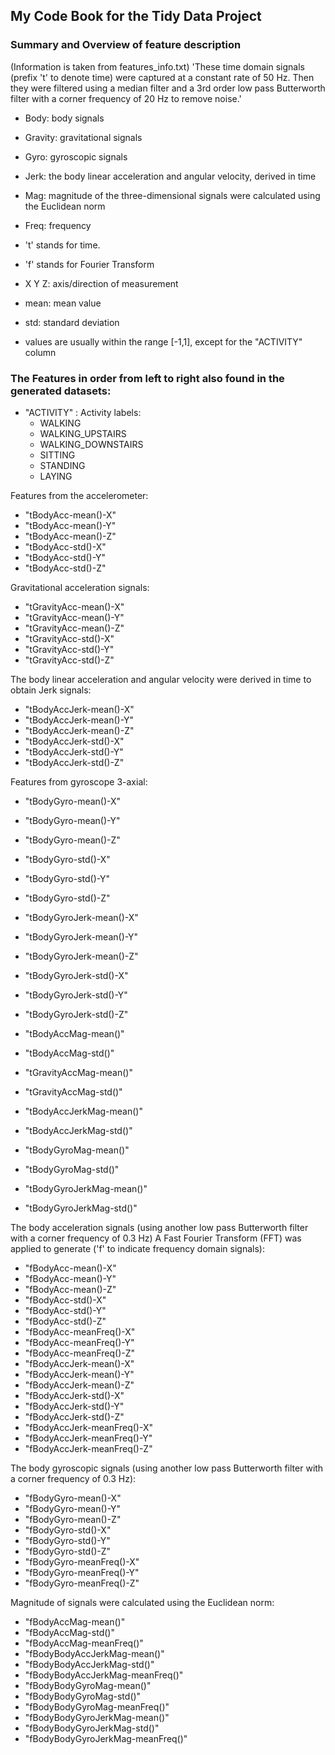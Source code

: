 ## My Code Book for the Tidy Data Project




### Summary and Overview of feature description

 (Information is taken from features_info.txt)
 'These time domain signals (prefix 't' to denote time) were captured at a constant rate of 50 Hz. 
 Then they were filtered using a median filter and a 3rd order low pass Butterworth filter with a corner frequency of 20 Hz to remove noise.'


* Body: body signals
* Gravity: gravitational signals
* Gyro: gyroscopic signals
* Jerk: the body linear acceleration and angular velocity, derived in time 
* Mag: magnitude of the three-dimensional signals were calculated using the Euclidean norm
* Freq: frequency 
* 't' stands for time. 
* 'f' stands for Fourier Transform

* X Y Z: axis/direction of measurement

* mean: mean value
* std: standard deviation
* values are usually within the range [-1,1], except for the "ACTIVITY" column

### The Features in order from left to right also found in the generated datasets:


* "ACTIVITY" : Activity labels:
	* WALKING
	* WALKING_UPSTAIRS
	* WALKING_DOWNSTAIRS
	* SITTING
	* STANDING
	* LAYING

Features from the accelerometer:  
* "tBodyAcc-mean()-X" 
* "tBodyAcc-mean()-Y" 
* "tBodyAcc-mean()-Z" 
* "tBodyAcc-std()-X" 
* "tBodyAcc-std()-Y" 
* "tBodyAcc-std()-Z" 

Gravitational acceleration signals:
* "tGravityAcc-mean()-X" 
* "tGravityAcc-mean()-Y" 
* "tGravityAcc-mean()-Z" 
* "tGravityAcc-std()-X" 
* "tGravityAcc-std()-Y" 
* "tGravityAcc-std()-Z" 

The body linear acceleration and angular velocity were derived in time to obtain Jerk signals:
* "tBodyAccJerk-mean()-X" 
* "tBodyAccJerk-mean()-Y" 
* "tBodyAccJerk-mean()-Z" 
* "tBodyAccJerk-std()-X" 
* "tBodyAccJerk-std()-Y" 
* "tBodyAccJerk-std()-Z" 

Features from gyroscope 3-axial:
* "tBodyGyro-mean()-X" 
* "tBodyGyro-mean()-Y" 
* "tBodyGyro-mean()-Z" 
* "tBodyGyro-std()-X" 
* "tBodyGyro-std()-Y" 
* "tBodyGyro-std()-Z" 
* "tBodyGyroJerk-mean()-X" 
* "tBodyGyroJerk-mean()-Y" 
* "tBodyGyroJerk-mean()-Z" 
* "tBodyGyroJerk-std()-X" 
* "tBodyGyroJerk-std()-Y" 
* "tBodyGyroJerk-std()-Z" 

* "tBodyAccMag-mean()" 
* "tBodyAccMag-std()" 
* "tGravityAccMag-mean()" 
* "tGravityAccMag-std()" 
* "tBodyAccJerkMag-mean()" 
* "tBodyAccJerkMag-std()" 
* "tBodyGyroMag-mean()" 
* "tBodyGyroMag-std()" 
* "tBodyGyroJerkMag-mean()" 
* "tBodyGyroJerkMag-std()" 

The body acceleration signals (using another low pass Butterworth filter with a corner frequency of 0.3 Hz)
A Fast Fourier Transform (FFT) was applied to generate ('f' to indicate frequency domain signals):
* "fBodyAcc-mean()-X" 
* "fBodyAcc-mean()-Y" 
* "fBodyAcc-mean()-Z" 
* "fBodyAcc-std()-X" 
* "fBodyAcc-std()-Y" 
* "fBodyAcc-std()-Z" 
* "fBodyAcc-meanFreq()-X" 
* "fBodyAcc-meanFreq()-Y" 
* "fBodyAcc-meanFreq()-Z" 
* "fBodyAccJerk-mean()-X" 
* "fBodyAccJerk-mean()-Y" 
* "fBodyAccJerk-mean()-Z" 
* "fBodyAccJerk-std()-X" 
* "fBodyAccJerk-std()-Y" 
* "fBodyAccJerk-std()-Z" 
* "fBodyAccJerk-meanFreq()-X" 
* "fBodyAccJerk-meanFreq()-Y" 
* "fBodyAccJerk-meanFreq()-Z" 

The body gyroscopic signals (using another low pass Butterworth filter with a corner frequency of 0.3 Hz):
* "fBodyGyro-mean()-X" 
* "fBodyGyro-mean()-Y"
* "fBodyGyro-mean()-Z"
* "fBodyGyro-std()-X" 
* "fBodyGyro-std()-Y" 
* "fBodyGyro-std()-Z" 
* "fBodyGyro-meanFreq()-X" 
* "fBodyGyro-meanFreq()-Y" 
* "fBodyGyro-meanFreq()-Z" 

Magnitude of signals were calculated using the Euclidean norm:
* "fBodyAccMag-mean()" 
* "fBodyAccMag-std()" 
* "fBodyAccMag-meanFreq()" 
* "fBodyBodyAccJerkMag-mean()" 
* "fBodyBodyAccJerkMag-std()" 
* "fBodyBodyAccJerkMag-meanFreq()" 
* "fBodyBodyGyroMag-mean()" 
* "fBodyBodyGyroMag-std()" 
* "fBodyBodyGyroMag-meanFreq()" 
* "fBodyBodyGyroJerkMag-mean()" 
* "fBodyBodyGyroJerkMag-std()" 
* "fBodyBodyGyroJerkMag-meanFreq()"










